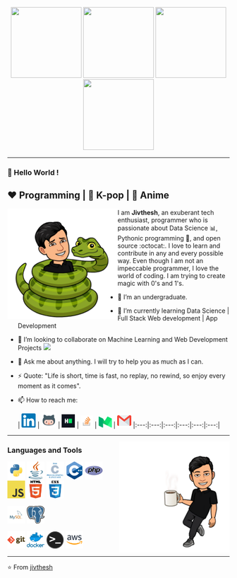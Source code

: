 
<p align="center"> <img src="https://octodex.github.com/images/vinyltocat.png" height="160px" width="160px"> <img src="https://octodex.github.com/images/daftpunktocat-thomas.gif" height="160px" width="160px"> <img src="https://octodex.github.com/images/daftpunktocat-guy.gif" height="160px" width="160px"> <img src="https://octodex.github.com/images/Robotocat.png" height="160px" width="160px"></p>

-----
### 👋 Hello World !  
  
:heart: Programming | :black_heart: K-pop | :blue_heart: Anime
----
<img src="https://github.com/jivthesh/jivthesh/blob/master/image/python.png" align="left" height="250" />

I am **Jivthesh**, an exuberant tech enthusiast, programmer who is passionate about Data Science :bar_chart:, Pythonic programming :snake:, and open source :octocat:. I love to learn and contribute in any and every possible way. Even though I am not an impeccable programmer, I love the world of coding. I am trying to create magic with 0's and 1's. 


- 🔭 I’m an undergraduate.
- 🌱 I’m currently learning Data Science | Full Stack Web development | App Development 
- 👯 I’m looking to collaborate on Machine Learning and Web Development Projects <img src="https://media.giphy.com/media/WUlplcMpOCEmTGBtBW/giphy.gif" width="30">
- 💬 Ask me about anything. I will try to help you as much as I can.
- ⚡ Quote: "Life is short, time is fast, no replay, no rewind, so enjoy every moment as it comes".
- 📫 How to reach me:

    | [<img src="https://github.com/jivthesh/jivthesh/blob/master/image/Linkedin.svg" width="32">](https://www.linkedin.com/in/jivthesh/) | [<img src="https://github.com/jivthesh/jivthesh/blob/master/image/github.svg" alt="Github logo" width="34">](https://github.com/jivthesh) | [<img src="https://github.com/jivthesh/jivthesh/blob/master/image/HackerRank.svg" alt="HackerRank Logo" width="30">](https://www.hackerrank.com/jivtheshm) | [<img src="https://github.com/jivthesh/jivthesh/blob/master/image/stack_overflow.svg" alt="Stackoverflow Logo" width="28">](https://stackoverflow.com/users/13712259/jivthesh-m) | [<img src="https://github.com/jivthesh/jivthesh/blob/master/image/medium.svg" alt="Medium Logo" width="30">](https://medium.com/@jivtheshm) | [<img src="https://github.com/jivthesh/jivthesh/blob/master/image/Gmail.svg" alt="Gmail logo" height="32">](mailto:jivtheshm@gmail.com)
|:---:|:---:|:---:|:---:|:---:|:---:|

----

<img src="https://github.com/jivthesh/jivthesh/blob/master/image/coffee.png" align="right" height="250" />


### Languages and Tools
<code><img height="40" src="https://raw.githubusercontent.com/github/explore/80688e429a7d4ef2fca1e82350fe8e3517d3494d/topics/python/python.png"></code>
<code><img height="40" src="https://raw.githubusercontent.com/github/explore/80688e429a7d4ef2fca1e82350fe8e3517d3494d/topics/java/java.png"></code>
<code><img height="40" src="https://raw.githubusercontent.com/github/explore/80688e429a7d4ef2fca1e82350fe8e3517d3494d/topics/c/c.png"></code>
<code><img height="40" src="https://raw.githubusercontent.com/github/explore/80688e429a7d4ef2fca1e82350fe8e3517d3494d/topics/cpp/cpp.png"></code>
<code><img height="40" src="https://raw.githubusercontent.com/github/explore/80688e429a7d4ef2fca1e82350fe8e3517d3494d/topics/php/php.png"></code>
<code><img height="40" src="https://raw.githubusercontent.com/github/explore/80688e429a7d4ef2fca1e82350fe8e3517d3494d/topics/javascript/javascript.png"></code>
<code><img height="40" src="https://raw.githubusercontent.com/github/explore/80688e429a7d4ef2fca1e82350fe8e3517d3494d/topics/html/html.png"></code>
<code><img height="40" src="https://raw.githubusercontent.com/github/explore/80688e429a7d4ef2fca1e82350fe8e3517d3494d/topics/css/css.png"></code>


<code><img height="40" src="https://raw.githubusercontent.com/github/explore/80688e429a7d4ef2fca1e82350fe8e3517d3494d/topics/mysql/mysql.png"></code>
<code><img height="40" src="https://raw.githubusercontent.com/github/explore/80688e429a7d4ef2fca1e82350fe8e3517d3494d/topics/postgresql/postgresql.png"></code>

<code><img height="40" src="https://raw.githubusercontent.com/github/explore/80688e429a7d4ef2fca1e82350fe8e3517d3494d/topics/git/git.png"></code>
<code><img height="40" src="https://raw.githubusercontent.com/github/explore/80688e429a7d4ef2fca1e82350fe8e3517d3494d/topics/docker/docker.png"></code>
<code><img height="40" src="https://raw.githubusercontent.com/github/explore/80688e429a7d4ef2fca1e82350fe8e3517d3494d/topics/terminal/terminal.png"></code>
<code><img height="40" src="https://raw.githubusercontent.com/github/explore/80688e429a7d4ef2fca1e82350fe8e3517d3494d/topics/aws/aws.png"></code>
 
----
⭐️ From [jivthesh](https://github.com/jivthesh/jivthesh)



<!--
**jivthesh/jivthesh** is a ✨ _special_ ✨ repository because its `README.md` (this file) appears on your GitHub profile.
![GitHub Game of Life](https://github4life.herokuapp.com/ethomson.gif?z=6)
 

